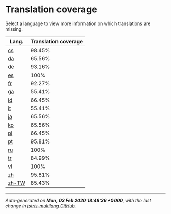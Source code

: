 <link rel="stylesheet" href="style.css">

# Translation coverage

Select a language to view more information on which translations are missing.

<table>
<thead>
    <tr>
        <th>Lang.</th>
        <th colspan="2">Translation coverage</th>
    </tr>
</thead>
<tbody>
    <tr><td><a href="cs.html">cs</a></td><td>98.45%</td><td>
        <div class="pb">
            <span class="pb-fill" style="width: 98.45%;"></span>
        </div>
    </td></tr>
    <tr><td><a href="da.html">da</a></td><td>65.56%</td><td>
        <div class="pb">
            <span class="pb-fill" style="width: 65.56%;"></span>
        </div>
    </td></tr>
    <tr><td><a href="de.html">de</a></td><td>93.16%</td><td>
        <div class="pb">
            <span class="pb-fill" style="width: 93.16%;"></span>
        </div>
    </td></tr>
    <tr><td><a href="es.html">es</a></td><td>100%</td><td>
        <div class="pb">
            <span class="pb-fill" style="width: 100%;"></span>
        </div>
    </td></tr>
    <tr><td><a href="fr.html">fr</a></td><td>92.27%</td><td>
        <div class="pb">
            <span class="pb-fill" style="width: 92.27%;"></span>
        </div>
    </td></tr>
    <tr><td><a href="ga.html">ga</a></td><td>55.41%</td><td>
        <div class="pb">
            <span class="pb-fill" style="width: 55.41%;"></span>
        </div>
    </td></tr>
    <tr><td><a href="id.html">id</a></td><td>66.45%</td><td>
        <div class="pb">
            <span class="pb-fill" style="width: 66.45%;"></span>
        </div>
    </td></tr>
    <tr><td><a href="it.html">it</a></td><td>55.41%</td><td>
        <div class="pb">
            <span class="pb-fill" style="width: 55.41%;"></span>
        </div>
    </td></tr>
    <tr><td><a href="ja.html">ja</a></td><td>65.56%</td><td>
        <div class="pb">
            <span class="pb-fill" style="width: 65.56%;"></span>
        </div>
    </td></tr>
    <tr><td><a href="ko.html">ko</a></td><td>65.56%</td><td>
        <div class="pb">
            <span class="pb-fill" style="width: 65.56%;"></span>
        </div>
    </td></tr>
    <tr><td><a href="pl.html">pl</a></td><td>66.45%</td><td>
        <div class="pb">
            <span class="pb-fill" style="width: 66.45%;"></span>
        </div>
    </td></tr>
    <tr><td><a href="pt.html">pt</a></td><td>95.81%</td><td>
        <div class="pb">
            <span class="pb-fill" style="width: 95.81%;"></span>
        </div>
    </td></tr>
    <tr><td><a href="ru.html">ru</a></td><td>100%</td><td>
        <div class="pb">
            <span class="pb-fill" style="width: 100%;"></span>
        </div>
    </td></tr>
    <tr><td><a href="tr.html">tr</a></td><td>84.99%</td><td>
        <div class="pb">
            <span class="pb-fill" style="width: 84.99%;"></span>
        </div>
    </td></tr>
    <tr><td><a href="vi.html">vi</a></td><td>100%</td><td>
        <div class="pb">
            <span class="pb-fill" style="width: 100%;"></span>
        </div>
    </td></tr>
    <tr><td><a href="zh.html">zh</a></td><td>95.81%</td><td>
        <div class="pb">
            <span class="pb-fill" style="width: 95.81%;"></span>
        </div>
    </td></tr>
    <tr><td><a href="zh-TW.html">zh-TW</a></td><td>85.43%</td><td>
        <div class="pb">
            <span class="pb-fill" style="width: 85.43%;"></span>
        </div>
    </td></tr>
</tbody></table>

-------------------

*Auto-generated on **Mon, 03 Feb 2020 18:48:36 +0000**, with the last change in [jstris-multilang GitHub](https://github.com/jezevec10/jstris-multilang/).*
